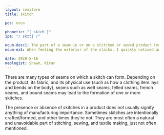 ```yaml
---
layout: semiterm
title: skitch

pos: noun

phonetic: "[ skich ]"
ipa: "/ skɪtʃ /"

noun-desc1: The part of a seam in or on a stitched or sewed product (most often an article of clothing such as a pair of pants like jeans or khakis) where the fabric flap on the inside changes directions and creates a slightly raised section.
noun-ex1: When feeling the exterior of the slacks, I quickly noticed an awkwardly formed skitch near the pocket.

date: 2020-5-16
neologist: Shawn, Kiran
---
```


<p class="info-text">There are many types of seams on which a skitch can form. Depending on the product, its fabric, and its physical use (such as how a clothing item lays and bends on the body), seams such as welt seams, felled seams, french seams, and bound seams may lead to the formation of one or more skitches.</p>

<p class="info-text">The presence or absence of skitches in a product does not usually signify anything of manufacturing importance. Sometimes skitches are intentionally crafted/formed, and other times they're not. They are most often a natural and unavoidable part of stitching, sewing, and textile making, just not often mentioned.</p>